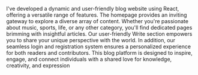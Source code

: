 I've developed a dynamic and user-friendly blog website using React, offering a versatile range of features. The homepage provides an inviting gateway to explore a diverse array of content. Whether you're passionate about music, sports, life, or any other category, you'll find dedicated pages brimming with insightful articles. Our user-friendly Write section empowers you to share your unique perspective with the world. In addition, our seamless login and registration system ensures a personalized experience for both readers and contributors. This blog platform is designed to inspire, engage, and connect individuals with a shared love for knowledge, creativity, and expression
